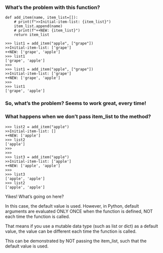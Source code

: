 ### What’s the problem with this function?

```
def add_item(name, item_list=[]):
    # print(f">>Initial-item-list: {item_list}")
    item_list.append(name)
    # print(f"++NEW: {item_list}")
    return item_list

>>> list1 = add_item("apple", ["grape"])
>>Initial-item-list: [‘grape']
++NEW: ['grape', 'apple']
>>> list1
['grape', 'apple']
>>> 
>>> list1 = add_item("apple", ["grape"])
>>Initial-item-list: [‘grape']
++NEW: ['grape', 'apple']
>>> 
>>> list1
['grape', 'apple']
```

### So, what’s the problem? Seems to work great, every time!
### What happens when we don’t pass item_list to the method?

```
>>> list2 = add_item("apple")
>>Initial-item-list: []
++NEW: ['apple']
>>> list2
['apple']
>>> 
>>> 
>>> list3 = add_item("apple")
>>Initial-item-list: [‘apple']
++NEW: ['apple', 'apple']
>>> 
>>> list3
['apple', 'apple']
>>> list2
['apple', 'apple']
```

Yikes! What’s going on here?

In this case, the default value is used.  However, in Python, default arguments are evaluated ONLY ONCE when the function is defined, NOT each time the function is called.

That means if you use a mutable data type (such as list or dict) as a default value, the value can be different each time the function is called.

This can be demonstrated by NOT passing the item_list, such that the default value is used.
